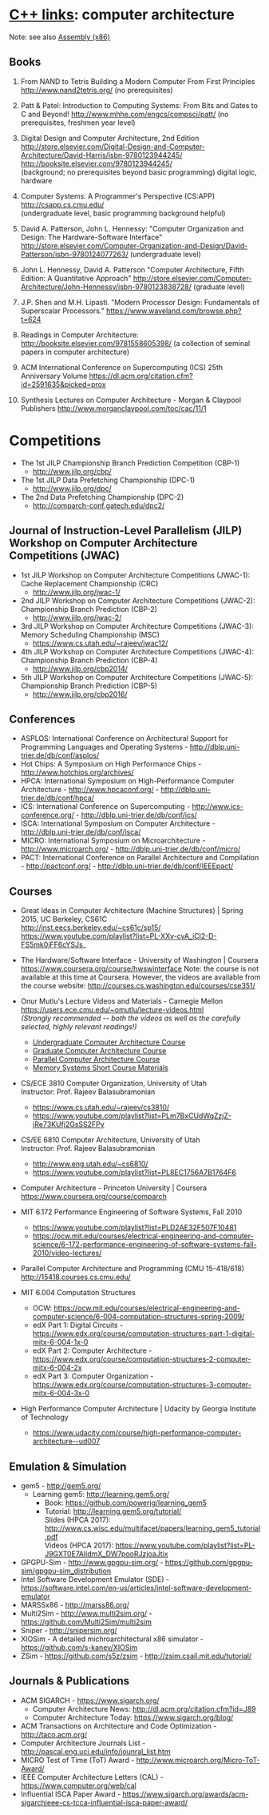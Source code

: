# [C++ links](README.md): computer architecture

Note: see also [Assembly (x86)](assembly.x86.md)

## Books

1. From NAND to Tetris Building a Modern Computer From First Principles 
http://www.nand2tetris.org/
(no prerequisites)

101. Patt & Patel: Introduction to Computing Systems: From Bits and Gates to C and Beyond!
http://www.mhhe.com/engcs/compsci/patt/
(no prerequisites, freshmen year level)

101. Digital Design and Computer Architecture, 2nd Edition  
http://store.elsevier.com/Digital-Design-and-Computer-Architecture/David-Harris/isbn-9780123944245/  
http://booksite.elsevier.com/9780123944245/  
(background; no prerequisites beyond basic programming) digital logic, hardware 

101. Computer Systems: A Programmer's Perspective (CS:APP)  
http://csapp.cs.cmu.edu/  
(undergraduate level, basic programming background helpful)

102. David A. Patterson, John L. Hennessy: "Computer Organization and Design: The Hardware-Software Interface"  
http://store.elsevier.com/Computer-Organization-and-Design/David-Patterson/isbn-9780124077263/
(undergraduate level)

201. John L. Hennessy, David A. Patterson "Computer Architecture, Fifth Edition: A Quantitative Approach"
http://store.elsevier.com/Computer-Architecture/John-Hennessy/isbn-9780123838728/
(graduate level)

202. J.P. Shen and M.H. Lipasti. "Modern Processor Design: Fundamentals of Superscalar Processors."
https://www.waveland.com/browse.php?t=624

301. Readings in Computer Architecture: http://booksite.elsevier.com/9781558605398/
(a collection of seminal papers in computer architecture)

302. ACM International Conference on Supercomputing (ICS) 25th Anniversary Volume
https://dl.acm.org/citation.cfm?id=2591635&picked=prox

302. Synthesis Lectures on Computer Architecture - Morgan & Claypool Publishers
http://www.morganclaypool.com/toc/cac/11/1

# Competitions

* The 1st JILP Championship Branch Prediction Competition (CBP-1)
  - http://www.jilp.org/cbp/
* The 1st JILP Data Prefetching Championship (DPC-1)
  - http://www.jilp.org/dpc/
* The 2nd Data Prefetching Championship (DPC-2)
  - http://comparch-conf.gatech.edu/dpc2/

## Journal of Instruction-Level Parallelism (JILP) Workshop on Computer Architecture Competitions (JWAC)

* 1st JILP Workshop on Computer Architecture Competitions (JWAC-1): Cache Replacement Championship (CRC)
  - http://www.jilp.org/jwac-1/
* 2nd JILP Workshop on Computer Architecture Competitions (JWAC-2): Championship Branch Prediction (CBP-2)
  - http://www.jilp.org/jwac-2/
* 3rd JILP Workshop on Computer Architecture Competitions (JWAC-3): Memory Scheduling Championship (MSC)
  - https://www.cs.utah.edu/~rajeev/jwac12/
* 4th JILP Workshop on Computer Architecture Competitions (JWAC-4): Championship Branch Prediction (CBP-4)
  - http://www.jilp.org/cbp2014/
* 5th JILP Workshop on Computer Architecture Competitions (JWAC-5): Championship Branch Prediction (CBP-5)
  - http://www.jilp.org/cbp2016/

## Conferences

* ASPLOS: International Conference on Architectural Support for Programming Languages and Operating Systems - http://dblp.uni-trier.de/db/conf/asplos/
* Hot Chips: A Symposium on High Performance Chips - http://www.hotchips.org/archives/
* HPCA: International Symposium on High-Performance Computer Architecture - http://www.hpcaconf.org/ - http://dblp.uni-trier.de/db/conf/hpca/
* ICS: International Conference on Supercomputing - http://www.ics-conference.org/ - http://dblp.uni-trier.de/db/conf/ics/
* ISCA: International Symposium on Computer Architecture - http://dblp.uni-trier.de/db/conf/isca/
* MICRO: International Symposium on Microarchitecture - http://www.microarch.org/ - http://dblp.uni-trier.de/db/conf/micro/
* PACT: International Conference on Parallel Architecture and Compilation - http://pactconf.org/ - http://dblp.uni-trier.de/db/conf/IEEEpact/

## Courses

* Great Ideas in Computer Architecture (Machine Structures) | Spring 2015, UC Berkeley, CS61C  
  http://inst.eecs.berkeley.edu/~cs61c/sp15/
  https://www.youtube.com/playlist?list=PL-XXv-cvA_iCl2-D-FS5mk0jFF6cYSJs_

* The Hardware/Software Interface - University of Washington | Coursera  
  https://www.coursera.org/course/hwswinterface
  Note: the course is not available at this time at Coursera. However, the videos are available from the course website: http://courses.cs.washington.edu/courses/cse351/

* Onur Mutlu's Lecture Videos and Materials - Carnegie Mellon  
  https://users.ece.cmu.edu/~omutlu/lecture-videos.html  
  _(Strongly recommended -- both the videos as well as the carefully selected, highly relevant readings!)_  
  - [Undergraduate Computer Architecture Course](http://www.ece.cmu.edu/~ece447/s15/doku.php?id=schedule)
  - [Graduate Computer Architecture Course](http://www.ece.cmu.edu/~ece740/f13/doku.php?id=schedule)
  - [Parallel Computer Architecture Course](http://www.ece.cmu.edu/~ece742/f12/doku.php?id=lectures)
  - [Memory Systems Short Course Materials](http://users.ece.cmu.edu/~omutlu/acaces2013-memory.html)

* CS/ECE 3810 Computer Organization, University of Utah  
  Instructor: Prof. Rajeev Balasubramonian
  - https://www.cs.utah.edu/~rajeev/cs3810/
  - https://www.youtube.com/playlist?list=PLm7BxCUdWqZzjZ-jRe73KUfj2GsSS2FPy

* CS/EE 6810 Computer Architecture, University of Utah  
  Instructor: Prof. Rajeev Balasubramonian
  - http://www.eng.utah.edu/~cs6810/
  - https://www.youtube.com/playlist?list=PL8EC1756A7B1764F6

* Computer Architecture - Princeton University | Coursera  
  https://www.coursera.org/course/comparch

* MIT 6.172 Performance Engineering of Software Systems, Fall 2010
  - https://www.youtube.com/playlist?list=PLD2AE32F507F10481
  - https://ocw.mit.edu/courses/electrical-engineering-and-computer-science/6-172-performance-engineering-of-software-systems-fall-2010/video-lectures/

* Parallel Computer Architecture and Programming (CMU 15-418/618)  
  http://15418.courses.cs.cmu.edu/

* MIT 6.004 Computation Structures
  - OCW: https://ocw.mit.edu/courses/electrical-engineering-and-computer-science/6-004-computation-structures-spring-2009/
  - edX Part 1: Digital Circuits - https://www.edx.org/course/computation-structures-part-1-digital-mitx-6-004-1x-0
  - edX Part 2: Computer Architecture - https://www.edx.org/course/computation-structures-2-computer-mitx-6-004-2x
  - edX Part 3: Computer Organization - https://www.edx.org/course/computation-structures-3-computer-mitx-6-004-3x-0

* High Performance Computer Architecture | Udacity by Georgia Institute of Technology
  - https://www.udacity.com/course/high-performance-computer-architecture--ud007

## Emulation & Simulation

* gem5 - http://gem5.org/
  + Learning gem5: http://learning.gem5.org/
    - Book: https://github.com/powerjg/learning_gem5
    - Tutorial: http://learning.gem5.org/tutorial/  
      Slides (HPCA 2017): http://www.cs.wisc.edu/multifacet/papers/learning_gem5_tutorial.pdf  
      Videos (HPCA 2017): https://www.youtube.com/playlist?list=PL-J9GXT0E7AIidmX_DW7pooRJzjoaJtix
* GPGPU-Sim - http://www.gpgpu-sim.org/ - https://github.com/gpgpu-sim/gpgpu-sim_distribution
* Intel Software Development Emulator (SDE) - https://software.intel.com/en-us/articles/intel-software-development-emulator
* MARSSx86 - http://marss86.org/
* Multi2Sim - http://www.multi2sim.org/ - https://github.com/Multi2Sim/multi2sim
* Sniper - http://snipersim.org/
* XIOSim - A detailed michroarchitectural x86 simulator - https://github.com/s-kanev/XIOSim
* ZSim - https://github.com/s5z/zsim - http://zsim.csail.mit.edu/tutorial/

## Journals & Publications

* ACM SIGARCH - https://www.sigarch.org/
  + Computer Architecture News: http://dl.acm.org/citation.cfm?id=J89
  + Computer Architecture Today: https://www.sigarch.org/blog/
* ACM Transactions on Architecture and Code Optimization - http://taco.acm.org/
* Computer Architecture Journals List - http://pascal.eng.uci.edu/info/jounral_list.htm
* MICRO Test of Time (ToT) Award - http://www.microarch.org/Micro-ToT-Award/
* IEEE Computer Architecture Letters (CAL) - https://www.computer.org/web/cal
* Influential ISCA Paper Award - https://www.sigarch.org/awards/acm-sigarchieee-cs-tcca-influential-isca-paper-award/
